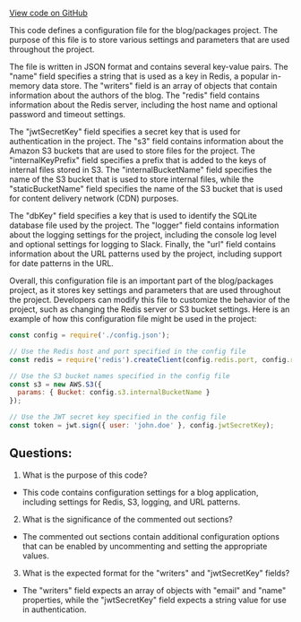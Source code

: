 [View code on GitHub](https://github.com/gaerongsalon/blog/config/secrets.example.json)

This code defines a configuration file for the blog/packages project. The purpose of this file is to store various settings and parameters that are used throughout the project. 

The file is written in JSON format and contains several key-value pairs. The "name" field specifies a string that is used as a key in Redis, a popular in-memory data store. The "writers" field is an array of objects that contain information about the authors of the blog. The "redis" field contains information about the Redis server, including the host name and optional password and timeout settings. 

The "jwtSecretKey" field specifies a secret key that is used for authentication in the project. The "s3" field contains information about the Amazon S3 buckets that are used to store files for the project. The "internalKeyPrefix" field specifies a prefix that is added to the keys of internal files stored in S3. The "internalBucketName" field specifies the name of the S3 bucket that is used to store internal files, while the "staticBucketName" field specifies the name of the S3 bucket that is used for content delivery network (CDN) purposes. 

The "dbKey" field specifies a key that is used to identify the SQLite database file used by the project. The "logger" field contains information about the logging settings for the project, including the console log level and optional settings for logging to Slack. Finally, the "url" field contains information about the URL patterns used by the project, including support for date patterns in the URL.

Overall, this configuration file is an important part of the blog/packages project, as it stores key settings and parameters that are used throughout the project. Developers can modify this file to customize the behavior of the project, such as changing the Redis server or S3 bucket settings. Here is an example of how this configuration file might be used in the project:

```javascript
const config = require('./config.json');

// Use the Redis host and port specified in the config file
const redis = require('redis').createClient(config.redis.port, config.redis.host);

// Use the S3 bucket names specified in the config file
const s3 = new AWS.S3({
  params: { Bucket: config.s3.internalBucketName }
});

// Use the JWT secret key specified in the config file
const token = jwt.sign({ user: 'john.doe' }, config.jwtSecretKey);
```
## Questions: 
 1. What is the purpose of this code?
- This code contains configuration settings for a blog application, including settings for Redis, S3, logging, and URL patterns.

2. What is the significance of the commented out sections?
- The commented out sections contain additional configuration options that can be enabled by uncommenting and setting the appropriate values.

3. What is the expected format for the "writers" and "jwtSecretKey" fields?
- The "writers" field expects an array of objects with "email" and "name" properties, while the "jwtSecretKey" field expects a string value for use in authentication.
